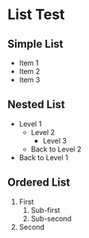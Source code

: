 # List Test

## Simple List
- Item 1
- Item 2
- Item 3

## Nested List
- Level 1
  - Level 2
    - Level 3
  - Back to Level 2
- Back to Level 1

## Ordered List
1. First
   1. Sub-first
   2. Sub-second
2. Second